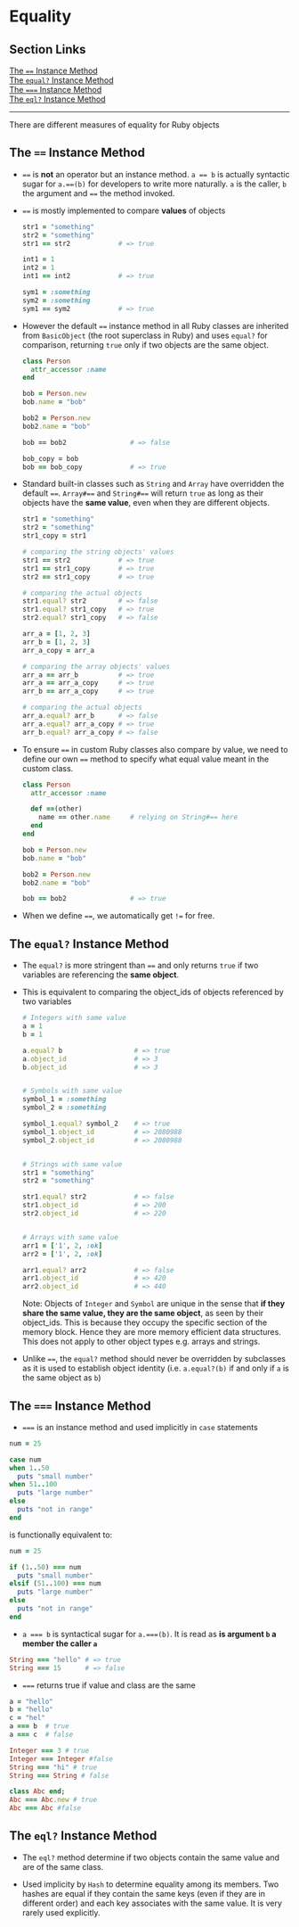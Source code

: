# Equality

## Section Links
[The `==` Instance Method](#the-`==`-instance-method)\
[The `equal?` Instance Method](#the-`equal?`-instance-method)\
[The `===` Instance Method](#the-`===`-instance-method)\
[The `eql?` Instance Method](#the-`eql?`-instance-method)

---

There are different measures of equality for Ruby objects

## The `==` Instance Method
- `==` is **not** an operator but an instance method. `a == b` is actually syntactic sugar for `a.==(b)` for developers to write more naturally. `a` is the caller, `b` the argument and `==` the method invoked.

- `==` is mostly implemented to compare **values** of objects
	```ruby
	str1 = "something"
	str2 = "something"
	str1 == str2            # => true

	int1 = 1
	int2 = 1
	int1 == int2            # => true

	sym1 = :something
	sym2 = :something
	sym1 == sym2            # => true
	```

- However the default `==` instance method in all Ruby classes are inherited from `BasicObject` (the root superclass in Ruby) and uses `equal?` for comparison, returning `true` only if two objects are the same object.
	```ruby
	class Person
	  attr_accessor :name
	end

	bob = Person.new
	bob.name = "bob"

	bob2 = Person.new
	bob2.name = "bob"

	bob == bob2                # => false

	bob_copy = bob
	bob == bob_copy            # => true
	```

- Standard built-in classes such as `String` and `Array` have overridden the default `==`. `Array#==` and `String#==` will return `true` as long as their objects have the **same value**, even when they are different objects.
	```ruby
	str1 = "something"
	str2 = "something"
	str1_copy = str1

	# comparing the string objects' values
	str1 == str2            # => true
	str1 == str1_copy       # => true
	str2 == str1_copy       # => true

	# comparing the actual objects
	str1.equal? str2        # => false
	str1.equal? str1_copy   # => true
	str2.equal? str1_copy   # => false
	```

	```ruby
	arr_a = [1, 2, 3]
	arr_b = [1, 2, 3]
	arr_a_copy = arr_a

	# comparing the array objects' values
	arr_a == arr_b 			# => true
	arr_a == arr_a_copy     # => true
	arr_b == arr_a_copy     # => true

	# comparing the actual objects
	arr_a.equal? arr_b      # => false
	arr_a.equal? arr_a_copy # => true
	arr_b.equal? arr_a_copy # => false
	```

- To ensure `==` in custom Ruby classes also compare by value, we need to define our own `==` method to specify what equal value meant in the custom class.
	```ruby
	class Person
	  attr_accessor :name

	  def ==(other)
		name == other.name     # relying on String#== here
	  end
	end

	bob = Person.new
	bob.name = "bob"

	bob2 = Person.new
	bob2.name = "bob"

	bob == bob2                # => true
	```

- When we define `==`, we automatically get `!=` for free.

## The `equal?` Instance Method
- The `equal?` is more stringent than `==` and only returns `true` if two variables are referencing the **same object**.

- This is equivalent to comparing the object_ids of objects referenced by two variables
	```ruby
	# Integers with same value
	a = 1
	b = 1

	a.equal? b					# => true
	a.object_id					# => 3
	b.object_id					# => 3


	# Symbols with same value
	symbol_1 = :something
	symbol_2 = :something

	symbol_1.equal? symbol_2	# => true
	symbol_1.object_id			# => 2080988
	symbol_2.object_id			# => 2080988


	# Strings with same value
	str1 = "something"
	str2 = "something"

	str1.equal? str2			# => false
	str1.object_id				# => 200
	str2.object_id				# => 220


	# Arrays with same value
	arr1 = ['1', 2, :ok]
	arr2 = ['1', 2, :ok]

	arr1.equal? arr2			# => false
	arr1.object_id				# => 420
	arr2.object_id				# => 440
	```
	Note: Objects of `Integer` and `Symbol` are unique in the sense that **if they share the same value, they are the same object**, as seen by their object_ids. This is because they occupy the specific section of the memory block. Hence they are more memory efficient data structures. This does not apply to other object types e.g. arrays and strings.

- Unlike `==`, the `equal?` method should never be overridden by subclasses as it is used to establish object identity (i.e. `a.equal?(b)` if and only if `a` is the same object as `b`)


## The `===` Instance Method
- `===` is an instance method and used implicitly in `case` statements
```ruby
num = 25

case num
when 1..50
  puts "small number"
when 51..100
  puts "large number"
else
  puts "not in range"
end
```

is functionally equivalent to:
```Ruby
num = 25

if (1..50) === num
  puts "small number"
elsif (51..100) === num
  puts "large number"
else
  puts "not in range"
end
```

- `a === b` is syntactical sugar for `a.===(b)`. It is read as **is argument `b` a member the caller `a`**
```ruby
String === "hello" # => true
String === 15      # => false
```

- `===` returns true if value and class are the same
```Ruby
a = "hello"
b = "hello"
c = "hel" 
a === b  # true
a === c  # false

Integer === 3 # true
Integer === Integer #false
String === "hi" # true
String === String # false

class Abc end;
Abc === Abc.new # true
Abc === Abc #false
```

## The `eql?` Instance Method
- The `eql?` method determine if two objects contain the same value and are of the same class.

- Used implicity by `Hash` to determine equality among its members. Two hashes are equal if they contain the same keys (even if they are in different order) and each key associates with the same value. It is very rarely used explicitly.

